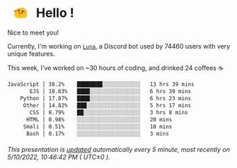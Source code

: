 <h1>   <img src="./spoink.gif" style="vertical-align:middle;" width="30px">   Hello ! </h1>

Nice to meet you!

Currently, I'm working on <a href='https://github.com/Asgarrrr/Luna'>`Luna`</a>, a Discord bot used by 74460 users with very unique features.

This week, I've worked on ~30 hours of coding, and drinked 24 coffees ☕

```
JavaScript │ 38.2%    ████████░░░░░░░░░░░░   13 hrs 39 mins
       EJS │ 18.63%   ████░░░░░░░░░░░░░░░░   6 hrs 39 mins
    Python │ 17.87%   ████░░░░░░░░░░░░░░░░   6 hrs 23 mins
     Other │ 14.82%   ███░░░░░░░░░░░░░░░░░   5 hrs 17 mins
       CSS │ 8.79%    ██░░░░░░░░░░░░░░░░░░   3 hrs 8 mins
      HTML │ 0.98%    ░░░░░░░░░░░░░░░░░░░░   20 mins
     Smali │ 0.51%    ░░░░░░░░░░░░░░░░░░░░   10 mins
      Bash │ 0.17%    ░░░░░░░░░░░░░░░░░░░░   3 mins
```

###### This presentation is [updated](https://github.com/Asgarrrr) automatically every 5 minute, most recently on 5/10/2022, 10:46:42 PM ( UTC±0 ).